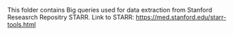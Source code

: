 This folder contains Big queries used for data extraction from Stanford Reseasrch Repositry STARR.
Link to STARR: https://med.stanford.edu/starr-tools.html
